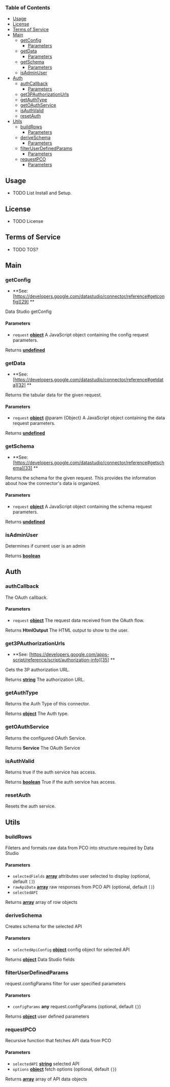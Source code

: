 <!-- Generated by documentation.js. Update this documentation by updating the source code. -->

### Table of Contents

-   [Usage][1]
-   [License][2]
-   [Terms of Service][3]
-   [Main][4]
    -   [getConfig][5]
        -   [Parameters][6]
    -   [getData][7]
        -   [Parameters][8]
    -   [getSchema][9]
        -   [Parameters][10]
    -   [isAdminUser][11]
-   [Auth][12]
    -   [authCallback][13]
        -   [Parameters][14]
    -   [get3PAuthorizationUrls][15]
    -   [getAuthType][16]
    -   [getOAuthService][17]
    -   [isAuthValid][18]
    -   [resetAuth][19]
-   [Utils][20]
    -   [buildRows][21]
        -   [Parameters][22]
    -   [deriveSchema][23]
        -   [Parameters][24]
    -   [filterUserDefinedParams][25]
        -   [Parameters][26]
    -   [requestPCO][27]
        -   [Parameters][28]

## Usage

-   TODO List Install and Setup.


## License

-   TODO License


## Terms of Service

-   TODO TOS?      


## Main




### getConfig

-   **See: [https://developers.google.com/datastudio/connector/reference#getconfig][29]
    **

Data Studio getConfig

#### Parameters

-   `request` **[object][30]** A JavaScript object containing the config request parameters.

Returns **[undefined][31]** 

### getData

-   **See: [https://developers.google.com/datastudio/connector/reference#getdata][32]
    **

Returns the tabular data for the given request.

#### Parameters

-   `request` **[object][30]** @param {Object} A JavaScript object containing the data request parameters.

Returns **[undefined][31]** 

### getSchema

-   **See: [https://developers.google.com/datastudio/connector/reference#getschema][33]
    **

Returns the schema for the given request. This provides the information about how the connector's data is organized.

#### Parameters

-   `request` **[object][30]** A JavaScript object containing the schema request parameters.

Returns **[undefined][31]** 

### isAdminUser

Determines if current user is an admin

Returns **[boolean][34]** 

## Auth




### authCallback

The OAuth callback.

#### Parameters

-   `request` **[object][30]** The request data received from the OAuth flow.

Returns **HtmlOutput** The HTML output to show to the user.

### get3PAuthorizationUrls

-   **See: [https://developers.google.com/apps-script/reference/script/authorization-info][35]
    **

Gets the 3P authorization URL.

Returns **[string][36]** The authorization URL.

### getAuthType

Returns the Auth Type of this connector.

Returns **[object][30]** The Auth type.

### getOAuthService

Returns the configured OAuth Service.

Returns **Service** The OAuth Service

### isAuthValid

Returns true if the auth service has access.

Returns **[boolean][34]** True if the auth service has access.

### resetAuth

Resets the auth service.

## Utils




### buildRows

Fileters and formats raw data from PCO into structure required by Data Studio

#### Parameters

-   `selectedFields` **[array][37]** attributes user selected to display (optional, default `[]`)
-   `rawApiData` **[array][37]** raw responses from PCO API (optional, default `[]`)
-   `selectedAPI`  

Returns **[array][37]** array of row objects

### deriveSchema

Creates schema for the selected API

#### Parameters

-   `selectedApiConfig` **[object][30]** config object for selected API

Returns **[object][30]** Data Studio fields

### filterUserDefinedParams

request.configParams filter for user specified parameters

#### Parameters

-   `configParams` **any** request.configParams (optional, default `{}`)

Returns **[object][30]** user defined parameters

### requestPCO

Recursive function that fetches API data from PCO

#### Parameters

-   `selectedAPI` **[string][36]** selected API
-   `options` **[object][30]** fetch options (optional, default `{}`)

Returns **[array][37]** array of API data objects

[1]: #usage

[2]: #license

[3]: #terms-of-service

[4]: #main

[5]: #getconfig

[6]: #parameters

[7]: #getdata

[8]: #parameters-1

[9]: #getschema

[10]: #parameters-2

[11]: #isadminuser

[12]: #auth

[13]: #authcallback

[14]: #parameters-3

[15]: #get3pauthorizationurls

[16]: #getauthtype

[17]: #getoauthservice

[18]: #isauthvalid

[19]: #resetauth

[20]: #utils

[21]: #buildrows

[22]: #parameters-4

[23]: #deriveschema

[24]: #parameters-5

[25]: #filteruserdefinedparams

[26]: #parameters-6

[27]: #requestpco

[28]: #parameters-7

[29]: https://developers.google.com/datastudio/connector/reference#getconfig

[30]: https://developer.mozilla.org/docs/Web/JavaScript/Reference/Global_Objects/Object

[31]: https://developer.mozilla.org/docs/Web/JavaScript/Reference/Global_Objects/undefined

[32]: https://developers.google.com/datastudio/connector/reference#getdata

[33]: https://developers.google.com/datastudio/connector/reference#getschema

[34]: https://developer.mozilla.org/docs/Web/JavaScript/Reference/Global_Objects/Boolean

[35]: https://developers.google.com/apps-script/reference/script/authorization-info

[36]: https://developer.mozilla.org/docs/Web/JavaScript/Reference/Global_Objects/String

[37]: https://developer.mozilla.org/docs/Web/JavaScript/Reference/Global_Objects/Array
